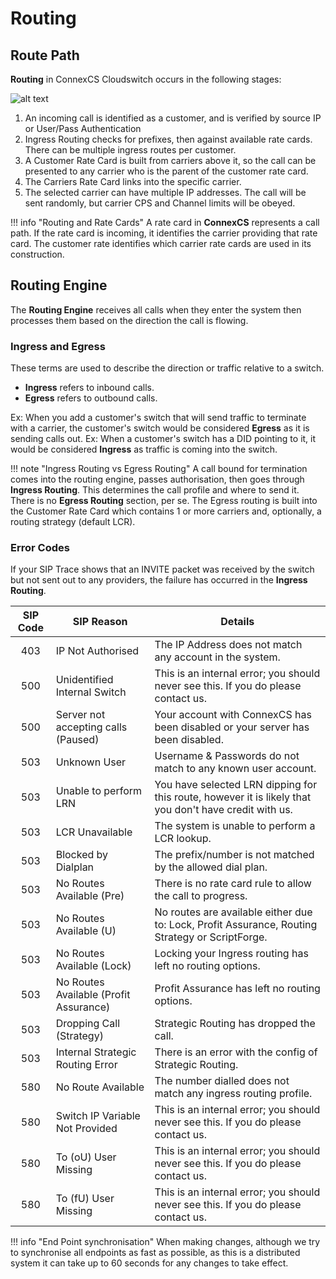 # Routing

## Route Path

**Routing** in ConnexCS Cloudswitch occurs in the following stages:

![alt text][call-flow]

1. An incoming call is identified as a customer, and is verified by source IP or User/Pass Authentication
2. Ingress Routing checks for prefixes, then against available rate cards. There can be multiple ingress routes per customer.
3. A Customer Rate Card is built from carriers above it, so the call can be presented to any carrier who is the parent of the customer rate card.
4. The Carriers Rate Card links into the specific carrier.
5. The selected carrier can have multiple IP addresses. The call will be sent randomly, but carrier CPS and Channel limits will be obeyed.

!!! info "Routing and Rate Cards"
    A rate card in **ConnexCS** represents a call path. If the rate card is incoming, it identifies the carrier providing that rate card. The customer rate identifies which carrier rate cards are used in its construction.


## Routing Engine
The **Routing Engine** receives all calls when they enter the system then processes them based on the direction the call is flowing. 

### Ingress and Egress
These terms are used to describe the direction or traffic relative to a switch.

* **Ingress** refers to inbound calls. 
* **Egress** refers to outbound calls. 

Ex: When you add a customer's switch that will send traffic to terminate with a carrier, the customer's switch would be considered **Egress** as it is sending calls out. 
Ex: When a customer's switch has a DID pointing to it, it would be considered **Ingress** as traffic is coming into the switch. 

!!! note "Ingress Routing vs Egress Routing"
    A call bound for termination comes into the routing engine, passes authorisation, then goes through **Ingress Routing**. This determines the call profile and where to send it. There is no **Egress Routing** section, per se. The Egress routing is built into the Customer Rate Card which contains 1 or more carriers and, optionally, a routing strategy (default LCR).

### Error Codes
If your SIP Trace shows that an INVITE packet was received by the switch but not sent out to any providers, the failure has occurred in the **Ingress Routing**.



| SIP Code | SIP Reason                             | Details                                                                                                |
|:--------:|----------------------------------------|--------------------------------------------------------------------------------------------------------|
|    403   | IP Not Authorised                      | The IP Address does not match any account in the system.                                               |
|    500   | Unidentified Internal Switch           | This is an internal error; you should never see this. If you do please contact us.                     |
|    500   | Server not accepting calls (Paused)    | Your account with ConnexCS has been disabled or your server has been disabled.                         |
|    503   | Unknown User                           | Username & Passwords do not match to any known user account.                                           |
|    503   | Unable to perform LRN                  | You have selected LRN dipping for this route, however it is likely that you don't have credit with us. |
|    503   | LCR Unavailable                        | The system is unable to perform a LCR lookup.                                                          |
|    503   | Blocked by Dialplan                    | The prefix/number is not matched by the allowed dial plan.                                             |
|    503   | No Routes Available (Pre)              | There is no rate card rule to allow the call to progress.                                              |
|    503   | No Routes Available (U)                | No routes are available either due to: Lock, Profit Assurance, Routing Strategy or ScriptForge.        |
|    503   | No Routes Available (Lock)             | Locking your Ingress routing has left no routing options.                                              |
|    503   | No Routes Available (Profit Assurance) | Profit Assurance has left no routing options.                                                          |
|    503   | Dropping Call (Strategy)               | Strategic Routing has dropped the call.                                                                |
|    503   | Internal Strategic Routing Error       | There is an error with the config of Strategic Routing.                                                |
|    580   | No Route Available                     | The number dialled does not match any ingress routing profile.                                         |
|    580   | Switch IP Variable Not Provided        | This is an internal error; you should never see this. If you do please contact us.                     |
|    580   | To (oU) User Missing                   | This is an internal error; you should never see this. If you do please contact us.                     |
|    580   | To (fU) User Missing                   | This is an internal error; you should never see this. If you do please contact us.                     |

!!! info "End Point synchronisation"
    When making changes, although we try to synchronise all endpoints as fast as possible, as this is a distributed system it can take up to 60 seconds for any changes to take effect.


[call-flow]: https://github.com/digipigeon/connexcs-user-docs/blob/master/img/call-flow.jpg "Call-Flow"

